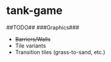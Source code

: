 # tank-game
##TODO##
###Graphics###
  - ~~Barriers/Walls~~
  - Tile variants
  - Transition tiles (grass-to-sand, etc.)

